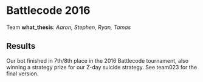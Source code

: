 # Battlecode 2016

Team **what_thesis**: _Aaron, Stephen, Ryan, Tamas_


## Results

Our bot finished in 7th/8th place in the 2016 Battlecode tournament, also winning a strategy prize for our Z-day suicide strategy. See team023 for the final version.
